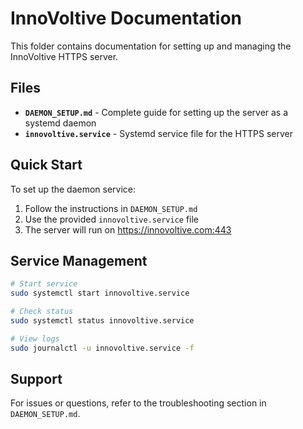 # InnoVoltive Documentation

This folder contains documentation for setting up and managing the InnoVoltive HTTPS server.

## Files

- **`DAEMON_SETUP.md`** - Complete guide for setting up the server as a systemd daemon
- **`innovoltive.service`** - Systemd service file for the HTTPS server

## Quick Start

To set up the daemon service:

1. Follow the instructions in `DAEMON_SETUP.md`
2. Use the provided `innovoltive.service` file
3. The server will run on https://innovoltive.com:443

## Service Management

```bash
# Start service
sudo systemctl start innovoltive.service

# Check status  
sudo systemctl status innovoltive.service

# View logs
sudo journalctl -u innovoltive.service -f
```

## Support

For issues or questions, refer to the troubleshooting section in `DAEMON_SETUP.md`.
